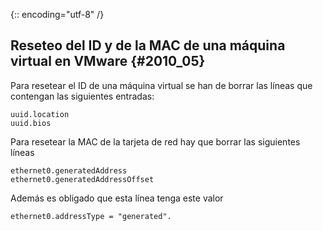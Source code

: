 {:: encoding="utf-8" /}
## Reseteo del ID y de la MAC de una máquina virtual en VMware {#2010_05}

Para resetear el ID de una máquina virtual se han de borrar las líneas que contengan las siguientes entradas:

```
uuid.location
uuid.bios
```
Para resetear la MAC de la tarjeta de red hay que borrar las siguientes líneas

```
ethernet0.generatedAddress
ethernet0.generatedAddressOffset
```

Además es obligado que esta línea tenga este valor
```
ethernet0.addressType = "generated".
```
